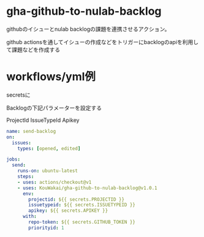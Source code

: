 # gha-github-to-nulab-backlog

githubのイシューとnulab backlogの課題を連携させるアクション。

github actionsを通してイシューの作成などをトリガーにbacklogのapiを利用して課題などを作成する

# workflows/yml例

secretsに

Backlogの下記パラメーターを設定する

ProjectId
IssueTypeId
Apikey

```yml
name: send-backlog
on:
  issues:
    types: [opened, edited]

jobs:
  send:
    runs-on: ubuntu-latest
    steps:
    - uses: actions/checkout@v1
    - uses: KouWakai/gha-github-to-nulab-backlog@v1.0.1
      env:
        projectid: ${{ secrets.PROJECTID }}
        issuetypeid: ${{ secrets.ISSUETYPEID }}
        apikey: ${{ secrets.APIKEY }}
      with:
        repo-token: ${{ secrets.GITHUB_TOKEN }}
        priorityid: 1
```
